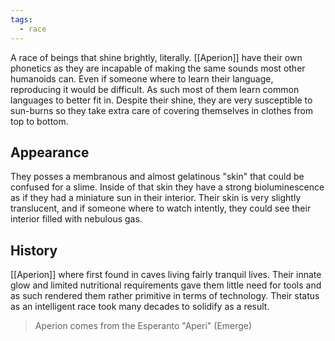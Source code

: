 ```yaml
---
tags:
  - race
---
```

A race of beings that shine brightly, literally.
[[Aperion]] have their own phonetics as they are incapable of making the same sounds most other humanoids can. Even if someone where to learn their language, reproducing it would be difficult. As such most of them learn common languages to better fit in.
Despite their shine, they are very susceptible to sun-burns so they take extra care of covering themselves in clothes from top to bottom. 

## Appearance
They posses a membranous and almost gelatinous "skin" that could be confused for a slime. Inside of that skin they have a strong bioluminescence as if they had a miniature sun in their interior. 
Their skin is very slightly translucent, and if someone where to watch intently, they could see their interior filled with nebulous gas.

## History
[[Aperion]] where first found in caves living fairly tranquil lives. Their innate glow and limited nutritional requirements gave them little need for tools and as such rendered them rather primitive in terms of technology. Their status as an intelligent race took many decades to solidify as a result.

> Aperion comes from the Esperanto "Aperi" (Emerge)